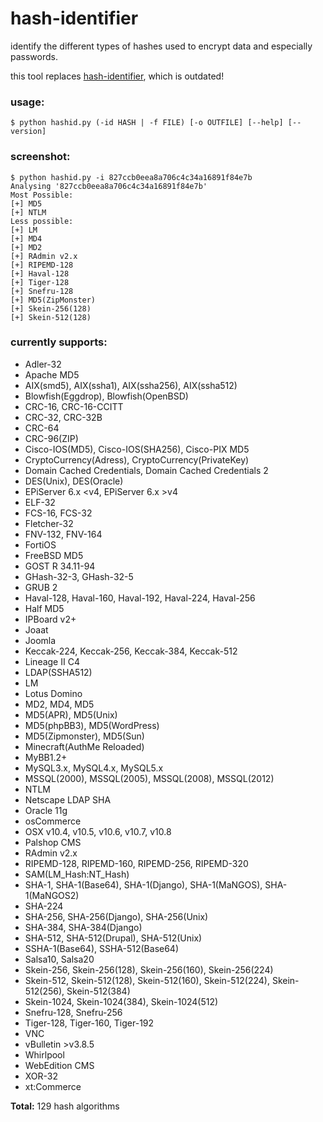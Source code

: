 hash-identifier
======

identify the different types of hashes used to encrypt data and especially passwords.

this tool replaces [hash-identifier](http://code.google.com/p/hash-identifier/), which is outdated!


### usage:

	$ python hashid.py (-id HASH | -f FILE) [-o OUTFILE] [--help] [--version]

### screenshot:

	$ python hashid.py -i 827ccb0eea8a706c4c34a16891f84e7b
	Analysing '827ccb0eea8a706c4c34a16891f84e7b'
	Most Possible:
	[+] MD5
	[+] NTLM
	Less possible:
	[+] LM
	[+] MD4
	[+] MD2
	[+] RAdmin v2.x
	[+] RIPEMD-128
	[+] Haval-128
	[+] Tiger-128
	[+] Snefru-128
	[+] MD5(ZipMonster)
	[+] Skein-256(128)
	[+] Skein-512(128)

### currently supports:

* Adler-32
* Apache MD5
* AIX(smd5), AIX(ssha1), AIX(ssha256), AIX(ssha512)
* Blowfish(Eggdrop), Blowfish(OpenBSD)
* CRC-16, CRC-16-CCITT
* CRC-32, CRC-32B
* CRC-64
* CRC-96(ZIP)
* Cisco-IOS(MD5), Cisco-IOS(SHA256), Cisco-PIX MD5
* CryptoCurrency(Adress), CryptoCurrency(PrivateKey)
* Domain Cached Credentials, Domain Cached Credentials 2
* DES(Unix), DES(Oracle)
* EPiServer 6.x \<v4, EPiServer 6.x >v4
* ELF-32
* FCS-16, FCS-32
* Fletcher-32
* FNV-132, FNV-164
* FortiOS
* FreeBSD MD5
* GOST R 34.11-94
* GHash-32-3, GHash-32-5
* GRUB 2
* Haval-128, Haval-160, Haval-192, Haval-224, Haval-256
* Half MD5
* IPBoard v2+
* Joaat
* Joomla
* Keccak-224, Keccak-256, Keccak-384, Keccak-512
* Lineage II C4
* LDAP(SSHA512)
* LM
* Lotus Domino
* MD2, MD4, MD5
* MD5(APR), MD5(Unix)
* MD5(phpBB3), MD5(WordPress)
* MD5(Zipmonster), MD5(Sun)
* Minecraft(AuthMe Reloaded)
* MyBB1.2+
* MySQL3.x, MySQL4.x, MySQL5.x
* MSSQL(2000), MSSQL(2005), MSSQL(2008), MSSQL(2012)
* NTLM
* Netscape LDAP SHA
* Oracle 11g
* osCommerce
* OSX v10.4, v10.5, v10.6, v10.7, v10.8
* Palshop CMS
* RAdmin v2.x
* RIPEMD-128, RIPEMD-160, RIPEMD-256, RIPEMD-320
* SAM(LM_Hash:NT_Hash)
* SHA-1, SHA-1(Base64), SHA-1(Django), SHA-1(MaNGOS), SHA-1(MaNGOS2)
* SHA-224
* SHA-256, SHA-256(Django), SHA-256(Unix)
* SHA-384, SHA-384(Django)
* SHA-512, SHA-512(Drupal), SHA-512(Unix)
* SSHA-1(Base64), SSHA-512(Base64)
* Salsa10, Salsa20
* Skein-256, Skein-256(128), Skein-256(160), Skein-256(224)
* Skein-512, Skein-512(128), Skein-512(160), Skein-512(224), Skein-512(256), Skein-512(384)
* Skein-1024, Skein-1024(384), Skein-1024(512)
* Snefru-128, Snefru-256
* Tiger-128, Tiger-160, Tiger-192
* VNC
* vBulletin >v3.8.5
* Whirlpool
* WebEdition CMS
* XOR-32
* xt:Commerce


**Total:** 129 hash algorithms